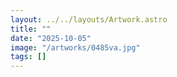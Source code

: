 ```yaml
---
layout: ../../layouts/Artwork.astro
title: ""
date: "2025-10-05"
image: "/artworks/0485va.jpg"
tags: []
---
```


